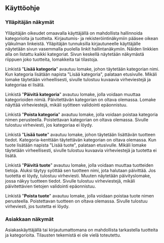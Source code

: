 ﻿## Käyttöohje

### Ylläpitäjän näkymät
Ylläpitäjän oikeudet omaavalla käyttäjällä on mahdollista hallinnoida kategorioita ja tuotteita. Kirjautumis- ja rekisteröintinäkymiin pääsee oikean yläkulman linkeistä. Ylläpitäjän tunnuksilla kirjautuneelle käyttäjälle näytetään sivun vasemmalla puolella linkit hallintanäkymiin. Näiden linkkien alla on listattu kaikki kategoriat. Sivun keskellä näytetään näkymästä riippuen joko tuotteita, lomakkeita tai tilastoja.

Linkistä "**Lisää kategoria**" avautuu lomake, johon täytetään kategorian nimi. Kun kategoria lisätään napista "Lisää kategoria", palataan etusivulle. Mikäli lomake täytetään virheellisesti, sivulle tulostuu kuvaavia virheviestejä ja kategoriaa ei lisätä.

Linkistä "**Päivitä kategoria**" avautuu lomake, jolla voidaan muuttaa kategorioiden nimiä. Päivitettävän kategorian on oltava olemassa. Lomake näyttää virheviestejä, mikäli syötteen validointi epäonnistuu.

Linkistä "**Poista kategoria**" avautuu lomake, jolla voidaan poistaa kategoria nimen perusteella. Poistettavan kategorian on oltava olemassa. Sivulle tulostuu virheviesti, jos kategoriaa ei löydy.

Linkistä "**Lisää tuote**" avautuu lomake, johon täytetään lisättävän tuotteen tiedot. Kategoria-kenttään täytettävän kategorian on oltava olemassa. Kun tuote lisätään napista "Lisää tuote", palataan etusivulle. Mikäli lomake täytetään virheellisesti, sivulle tulostuu kuvaavia virheviestejä ja tuotetta ei lisätä.

Linkistä "**Päivitä tuote**" avautuu lomake, jolla voidaan muuttaa tuotteiden tietoja. Aluksi täytyy syöttää sen tuotteen nimi, jota halutaan päivittää. Jos tuotetta ei löydy, tulostuu virheviesti. Muuten näytetään päivityslomake, jossa näkyy tuotteen tiedot. Sivulle tulostuu virheviestejä, mikäli päivitettävien tietojen validointi epäonnistuu.

Linkistä "**Poista tuote**" avautuu lomake, jolla voidaan poistaa tuote nimen perusteella. Poistettavan tuotteen on oltava olemassa. Sivulle tulostuu virheviesti, jos tuotetta ei löydy.

### Asiakkaan näkymät
Asiakaskäyttäjällä tai kirjautumattomana on mahdollista tarkastella tuotteita ja kategorioita. Tilausten tekemistä ei ole vielä toteutettu.
